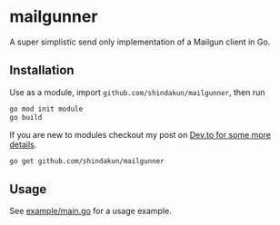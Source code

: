 # mailgunner

A super simplistic send only implementation of a Mailgun client in Go.

## Installation

Use as a module, import `github.com/shindakun/mailgunner`, then run

```bash
go mod init module
go build
```

If you are new to modules checkout my post on [Dev.to for some more details](https://dev.to/shindakun/attempting-to-learn-go---lets-get-modular-390i).

```bash
go get github.com/shindakun/mailgunner
```

## Usage

See [example/main.go](./example/main.go) for a usage example.

